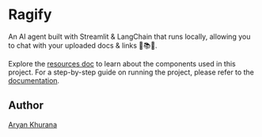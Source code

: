 # Ragify

An AI agent built with Streamlit &amp; LangChain that runs locally, allowing you to chat with your uploaded docs &amp; links 🔗📚💬.

Explore the [resources doc](./docs/resources.md) to learn about the components used in this project. For a step-by-step guide on running the project, please refer to the [documentation](./docs/development-environment.md).

## Author

[Aryan Khurana](https://github.com/AryanK1511)
